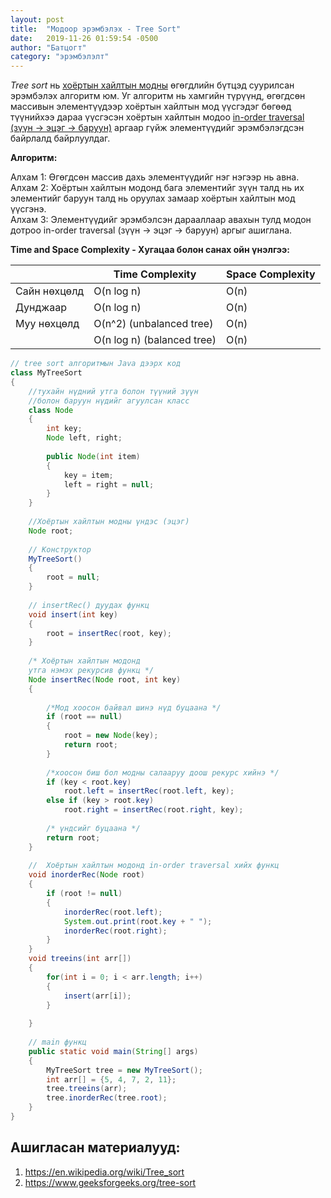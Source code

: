```yaml
---
layout: post
title:  "Модоор эрэмбэлэх - Tree Sort"
date:   2019-11-26 01:59:54 -0500
author: "Батцогт"
category: "эрэмбэлэлт"
---
```

*Tree sort* нь [хоёртын хайлтын модны](https://www.geeksforgeeks.org/binary-search-tree-set-1-search-and-insertion) өгөгдлийн бүтцэд суурилсан эрэмбэлэх алгоритм юм. Уг алгоритм нь хамгийн түрүүнд, өгөгдсөн массивын элементүүдээр хоёртын хайлтын мод үүсгэдэг бөгөөд түүнийхээ дараа үүсгэсэн хоёртын хайлтын модоо [in-order traversal (зүүн -> эцэг -> баруун)](https://www.geeksforgeeks.org/binary-search-tree-set-1-search-and-insertion) аргаар гүйж элементүүдийг эрэмбэлэгдсэн байрлалд байрлуулдаг.

**Алгоритм:**

Алхам 1: Өгөгдсөн массив дахь элементүүдийг нэг нэгээр нь авна.\
Алхам 2: Хоёртын хайлтын модонд бага элементийг зүүн талд нь их элементийг баруун талд нь оруулах замаар хоёртын хайлтын мод үүсгэнэ.\
Алхам 3: Элементүүдийг эрэмбэлсэн дарааллаар авахын тулд модон дотроо in-order traversal (зүүн -> эцэг -> баруун) аргыг ашиглана.

**Time and Space Complexity -  Хугацаа болон санах ойн үнэлгээ:**

|   | Time Complexity  | Space Complexity  |
|---|---|---|
| Сайн нөхцөлд  | O(n log n) |  O(n) |
| Дунджаар | O(n log n)  | O(n) |
| Муу нөхцөлд  | O(n^2) (unbalanced tree)  |  O(n) |
|   | O(n log n) (balanced tree)  |  O(n) |

```java
// tree sort алгоритмын Java дээрх код 
class MyTreeSort  
{ 
    //тухайн нүдний утга болон түүний зүүн 
    //болон баруун нүдийг агуулсан класс
    class Node  
    { 
        int key; 
        Node left, right; 
  
        public Node(int item)  
        { 
            key = item; 
            left = right = null; 
        } 
    } 
  
    //Хоёртын хайлтын модны үндэс (эцэг) 
    Node root; 
  
    // Конструктор 
    MyTreeSort()  
    {  
        root = null;  
    } 
  
    // insertRec() дуудах функц
    void insert(int key) 
    { 
        root = insertRec(root, key); 
    } 
      
    /* Хоёртын хайлтын модонд 
    утга нэмэх рекурсив функц */
    Node insertRec(Node root, int key)  
    { 
  
        /*Мод хоосон байвал шинэ нүд буцаана */
        if (root == null)  
        { 
            root = new Node(key); 
            return root; 
        } 
  
        /*хоосон биш бол модны салааруу доош рекурс хийнэ */
        if (key < root.key) 
            root.left = insertRec(root.left, key); 
        else if (key > root.key) 
            root.right = insertRec(root.right, key); 
  
        /* үндсийг буцаана */
        return root; 
    } 
      
    //  Хоёртын хайлтын модонд in-order traversal хийх функц
    void inorderRec(Node root)  
    { 
        if (root != null)  
        { 
            inorderRec(root.left); 
            System.out.print(root.key + " "); 
            inorderRec(root.right); 
        } 
    } 
    void treeins(int arr[]) 
    { 
        for(int i = 0; i < arr.length; i++) 
        { 
            insert(arr[i]); 
        } 
          
    } 
  
    // main функц
    public static void main(String[] args)  
    { 
        MyTreeSort tree = new MyTreeSort(); 
        int arr[] = {5, 4, 7, 2, 11}; 
        tree.treeins(arr); 
        tree.inorderRec(tree.root); 
    } 
} 

```

## **Ашигласан материалууд:**
1. https://en.wikipedia.org/wiki/Tree_sort
2. https://www.geeksforgeeks.org/tree-sort
